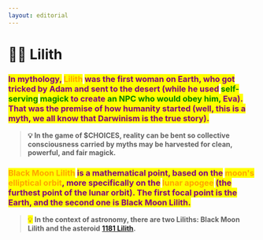 ```yaml
---
layout: editorial
---
```


# 🏴‍☠️ Lilith

### <mark style="color:purple;">In mythology,</mark> <mark style="color:orange;">Lilith</mark> <mark style="color:purple;">was the first woman on Earth, who got tricked by Adam and sent to the desert (while he used</mark> <mark style="color:green;">self-serving</mark> <mark style="color:green;"></mark><mark style="color:green;"><mark style="color:purple;"><mark style="color:purple;"></mark> <mark style="color:green;"></mark><mark style="color:green;">magick</mark> <mark style="color:green;"></mark><mark style="color:green;"><mark style="color:purple;"><mark style="color:purple;"></mark> <mark style="color:purple;"></mark><mark style="color:purple;">to create</mark> <mark style="color:green;">an NPC who would obey him,</mark> <mark style="color:purple;">Eva). That was the premise of how humanity started (well, this is a myth, we all know that Darwinism is the true story).</mark>



> **💡 In the game of $CHOICES, reality can be bent so collective consciousness carried by myths may be harvested for clean, powerful, and fair magick.**

### <mark style="color:orange;">Black Moon Lilith</mark> <mark style="color:purple;">is a mathematical point, based on the</mark> <mark style="color:orange;">moon's elliptical orbit</mark><mark style="color:purple;">, more specifically on the</mark> <mark style="color:orange;">lunar apogee</mark> <mark style="color:purple;">(the furthest point of the lunar orbit). The first focal point is the Earth, and the second one is Black Moon Lilith.</mark>

<mark style="color:purple;"></mark>

> <mark style="color:purple;">💡</mark> **In the context of astronomy, there are two Liliths: Black Moon Lilith and the asteroid** [**1181 Lilith**](https://en.wikipedia.org/wiki/1181\_Lilith)**.**
